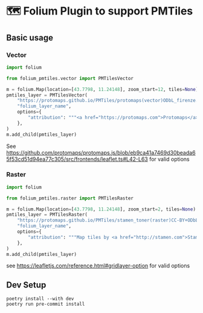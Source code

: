 # 🗺️ Folium Plugin to support PMTiles

## Basic usage

### Vector

```python
import folium

from folium_pmtiles.vector import PMTilesVector

m = folium.Map(location=[43.7798, 11.24148], zoom_start=12, tiles=None)
pmtiles_layer = PMTilesVector(
    "https://protomaps.github.io/PMTiles/protomaps(vector)ODbL_firenze.pmtiles",
    "folium_layer_name",
    options={
        "attribution": """<a href="https://protomaps.com">Protomaps</a> © <a href="https://openstreetmap.org/copyright">OpenStreetMap</a>'"""
    },
)
m.add_child(pmtiles_layer)
```

See https://github.com/protomaps/protomaps.js/blob/eb9ca41a7469d30beada65f53cd51d94ea77c305/src/frontends/leaflet.ts#L42-L63
for valid options

### Raster

```python
import folium

from folium_pmtiles.raster import PMTilesRaster

m = folium.Map(location=[43.7798, 11.24148], zoom_start=2, tiles=None)
pmtiles_layer = PMTilesRaster(
    "https://protomaps.github.io/PMTiles/stamen_toner(raster)CC-BY+ODbL_z3.pmtiles",
    "folium_layer_name",
    options={
        "attribution": """Map tiles by <a href="http://stamen.com">Stamen Design</a>, under <a href="http://creativecommons.org/licenses/by/3.0">CC BY 3.0</a>. Data by <a href="http://openstreetmap.org">OpenStreetMap</a>, under <a href="http://www.openstreetmap.org/copyright">ODbL</a>."""
    },
)
m.add_child(pmtiles_layer)
```

see https://leafletjs.com/reference.html#gridlayer-option for valid options

## Dev Setup

```
poetry install --with dev
poetry run pre-commit install
```

